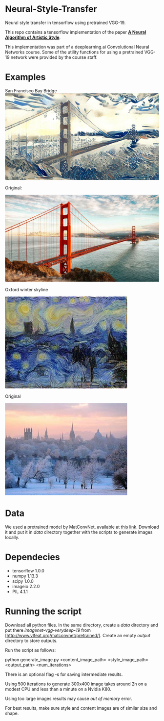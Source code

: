 # Neural-Style-Transfer
Neural style transfer in tensorflow using pretrained VGG-19.

This repo contains a tensorflow implementation of the paper [**A Neural Algorithm of Artistic Style**](https://arxiv.org/abs/1508.06576). 

This implementation was part of a deeplearning.ai Convolutional Neural Networks course. Some of the utility functions for using a pretrained VGG-19 network were provided by the course staff. 

# Examples
San Francisco Bay Bridge
![San Francisco Bay Bridge][sf]

[sf]: https://github.com/PrzemekPobrotyn/Neural-Style-Transfer/blob/master/neural_sf.jpg "Neural Bay Bridge"

Original: 

![San Francisco Bay Bridge][sf_orig]

[sf_orig]: https://github.com/PrzemekPobrotyn/Neural-Style-Transfer/blob/master/sf.jpg "Original Bay Bridge"

Oxford winter skyline

![Winter Oxford][ox_nst]

[ox_nst]: https://github.com/PrzemekPobrotyn/Neural-Style-Transfer/blob/master/output-3.jpg "Oxford-nst"

Original

![Winter Oxford][ox]

[ox]: https://github.com/PrzemekPobrotyn/Neural-Style-Transfer/blob/master/oxford.jpg "Oxford"

# Data

We used a pretrained model by MatConvNet, available at [this link](http://www.vlfeat.org/matconvnet/pretrained/). Download it and put it in *data* directory together with the scripts to generate images locally.

# Dependecies

* tensorflow 1.0.0
* numpy 1.13.3
* scipy 1.0.0
* imageio 2.2.0
* PIL 4.1.1

# Running the script

Download all python files. In the same directory, create a *data* directory and put there *imagenet-vgg-verydeep-19* from [http://www.vlfeat.org/matconvnet/pretrained/]. Create an empty *output* directory to store outputs.

Run the script as follows:

python generate_image.py <content_image_path> <style_image_path> <output_path> <num_iterations> 

There is an optional flag -s for saving intermediate results.

Using 500 iterations to generate 300x400 image takes around 2h on a modest CPU and less than a minute on a Nvidia K80. 

Using too large images results may cause *out of memory* error.

For best results, make sure style and content images are of similar size and shape.
